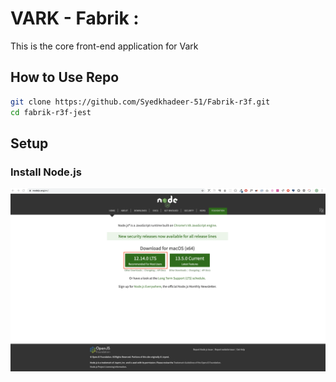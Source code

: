 # VARK - Fabrik : 
This is the core front-end application for Vark

## How to Use Repo

```bash
git clone https://github.com/Syedkhadeer-51/Fabrik-r3f.git
cd fabrik-r3f-jest
```

## Setup
### Install Node.js

![Node download](images/download_node.png)